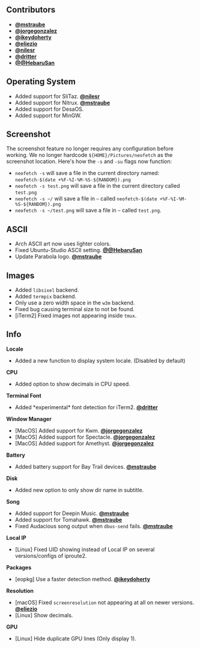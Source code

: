 ## Contributors

- **[@mstraube](https://github.com/mstraube)**
- **[@jorgegonzalez](https://github.com/jorgegonzalez)**
- **[@ikeydoherty](https://github.com/ikeydoherty)**
- **[@eliezio](https://github.com/eliezio)**
- **[@nilesr](https://github.com/nilesr)**
- **[@dritter](https://github.com/dritter)**
- **[@@HebaruSan](https://github.com/HebaruSan)**


## Operating System

- Added support for SliTaz. **[@nilesr](https://github.com/nilesr)**
- Added support for Nitrux. **[@mstraube](https://github.com/mstraube)**
- Added support for DesaOS.
- Added support for MinGW.


## Screenshot

The screenshot feature no longer requires any configuration before working. We no longer hardcode `${HOME}/Pictures/neofetch` as the screenshot location. Here's how the `-s` and `-su` flags now function:

- `neofetch -s` will save a file in the current directory named: `neofetch-$(date +%F-%I-%M-%S-${RANDOM}).png`
- `neofetch -s test.png` will save a file in the current directory called `test.png`
- `neofetch -s ~/` will save a file in `~` called `neofetch-$(date +%F-%I-%M-%S-${RANDOM}).png`
- `neofetch -s ~/test.png` will save a file in `~` called `test.png`.


## ASCII

- Arch ASCII art now uses lighter colors.
- Fixed Ubuntu-Studio ASCII setting. **[@@HebaruSan](https://github.com/HebaruSan)**
- Update Parabola logo. **[@mstraube](https://github.com/mstraube)**


## Images

- Added `libsixel` backend.
- Added `termpix` backend.
- Only use a zero width space in the `w3m` backend.
- Fixed bug causing terminal size to not be found.
- [iTerm2] Fixed images not appearing inside `tmux`.


## Info

**Locale**

- Added a new function to display system locale. (Disabled by default)

**CPU**

- Added option to show decimals in CPU speed.

**Terminal Font**

- Added \*experimental\* font detection for iTerm2. **[@dritter](https://github.com/dritter)**

**Window Manager**

- [MacOS] Added support for Kwm. **[@jorgegonzalez](https://github.com/jorgegonzalez)**
- [MacOS] Added support for Spectacle. **[@jorgegonzalez](https://github.com/jorgegonzalez)**
- [MacOS] Added support for Amethyst. **[@jorgegonzalez](https://github.com/jorgegonzalez)**

**Battery**

- Added battery support for Bay Trail devices.  **[@mstraube](https://github.com/mstraube)**

**Disk**

- Added new option to only show dir name in subtitle.

**Song**

- Added support for Deepin Music. **[@mstraube](https://github.com/mstraube)**
- Added support for Tomahawk. **[@mstraube](https://github.com/mstraube)**
- Fixed Audacious song output when `dbus-send` fails. **[@mstraube](https://github.com/mstraube)**

**Local IP**

- [Linux] Fixed UID showing instead of Local IP on several versions/configs of iproute2.

**Packages**

- [eopkg] Use a faster detection method. **[@ikeydoherty](https://github.com/ikeydoherty)**

**Resolution**

- [macOS] Fixed `screenresolution` not appearing at all on newer versions. **[@eliezio](https://github.com/eliezio)**
- [Linux] Show decimals.

**GPU**

- [Linux] Hide duplicate GPU lines (Only display 1).
